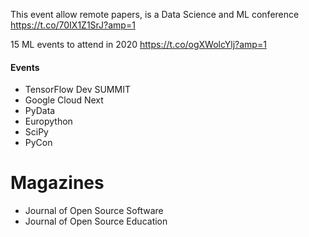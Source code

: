 This event allow remote papers, is a Data Science and ML conference
https://t.co/70IX1Z1SrJ?amp=1

15 ML events to attend in 2020
https://t.co/ogXWolcYlj?amp=1

#### Events

- TensorFlow Dev SUMMIT
- Google Cloud Next
- PyData
- Europython
- SciPy
- PyCon

# Magazines

- Journal of Open Source Software
- Journal of Open Source Education
